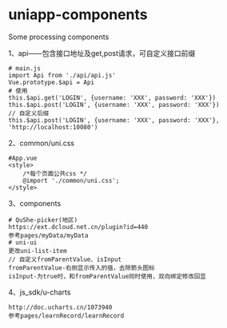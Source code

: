 # uniapp-components
Some processing components

1、api——包含接口地址及get,post请求，可自定义接口前缀
```
# main.js
import Api from './api/api.js'
Vue.prototype.$api = Api
# 使用
this.$api.get('LOGIN', {username: 'XXX', password: 'XXX'})
this.$api.post('LOGIN', {username: 'XXX', password: 'XXX'})
// 自定义后缀
this.$api.post('LOGIN', {username: 'XXX', password: 'XXX'}, 'http://localhost:10080')
```
2、common/uni.css
```
#App.vue
<style>
	/*每个页面公共css */
	@import './common/uni.css';
</style>
```
3、components
```
# QuShe-picker(地区)
https://ext.dcloud.net.cn/plugin?id=440
参考pages/myData/myData
# uni-ui
更改uni-list-item
// 自定义fromParentValue、isInput
fromParentValue-右侧显示传入的值，去除箭头图标
isInput-为true时，和fromParentValue同时使用，双向绑定修改回显
```
4、js_sdk/u-charts
```
http://doc.ucharts.cn/1073940
参考pages/learnRecord/learnRecord
```
